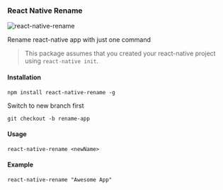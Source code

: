 ### React Native Rename

![react-native-rename](https://cloud.githubusercontent.com/assets/5106887/24444940/cbcb0a58-149a-11e7-9714-2c7bf5254b0d.gif)

Rename react-native app with just one command

> This package assumes that you created your react-native project using `react-native init`.

#### Installation
```
npm install react-native-rename -g
```

Switch to new branch first
```
git checkout -b rename-app
```

#### Usage
```
react-native-rename <newName>
```

#### Example
```
react-native-rename "Awesome App"
```
